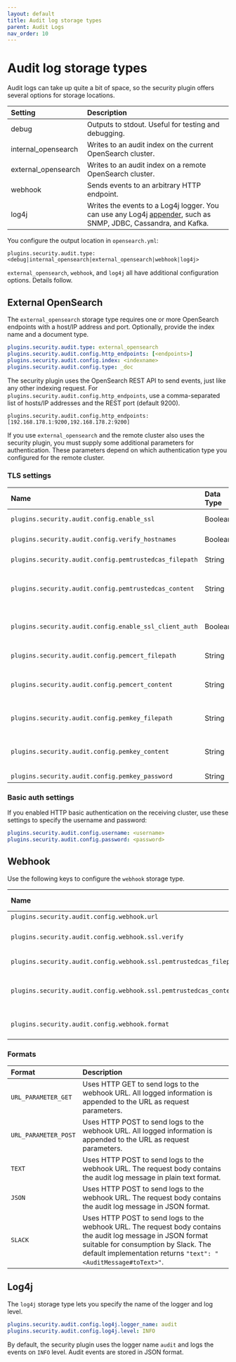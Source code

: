 ```yaml
---
layout: default
title: Audit log storage types
parent: Audit Logs
nav_order: 10
---
```


# Audit log storage types

Audit logs can take up quite a bit of space, so the security plugin offers several options for storage locations.

Setting | Description
:--- | :---
debug | Outputs to stdout. Useful for testing and debugging.
internal_opensearch | Writes to an audit index on the current OpenSearch cluster.
external_opensearch | Writes to an audit index on a remote OpenSearch cluster.
webhook | Sends events to an arbitrary HTTP endpoint.
log4j | Writes the events to a Log4j logger. You can use any Log4j [appender](https://logging.apache.org/log4j/2.x/manual/appenders.html), such as SNMP, JDBC, Cassandra, and Kafka.

You configure the output location in `opensearch.yml`:

```
plugins.security.audit.type: <debug|internal_opensearch|external_opensearch|webhook|log4j>
```

`external_opensearch`, `webhook`, and `log4j` all have additional configuration options. Details follow.


## External OpenSearch

The `external_opensearch` storage type requires one or more OpenSearch endpoints with a host/IP address and port. Optionally, provide the index name and a document type.

```yml
plugins.security.audit.type: external_opensearch
plugins.security.audit.config.http_endpoints: [<endpoints>]
plugins.security.audit.config.index: <indexname>
plugins.security.audit.config.type: _doc
```

The security plugin uses the OpenSearch REST API to send events, just like any other indexing request. For `plugins.security.audit.config.http_endpoints`, use a comma-separated list of hosts/IP addresses and the REST port (default 9200).

```
plugins.security.audit.config.http_endpoints: [192.168.178.1:9200,192.168.178.2:9200]
```

If you use `external_opensearch` and the remote cluster also uses the security plugin, you must supply some additional parameters for authentication. These parameters depend on which authentication type you configured for the remote cluster.


### TLS settings

Name | Data Type | Description
:--- | :--- | :---
`plugins.security.audit.config.enable_ssl` | Boolean | If you enabled SSL/TLS on the receiving cluster, set to true. The default is false.
`plugins.security.audit.config.verify_hostnames` |  Boolean | Whether to verify the hostname of the SSL/TLS certificate of the receiving cluster. Default is true.
`plugins.security.audit.config.pemtrustedcas_filepath` | String | The trusted root certificate of the external OpenSearch cluster, relative to the `config` directory.
`plugins.security.audit.config.pemtrustedcas_content` | String | Instead of specifying the path (`plugins.security.audit.config.pemtrustedcas_filepath`), you can configure the Base64-encoded certificate content directly.
`plugins.security.audit.config.enable_ssl_client_auth` | Boolean | Whether to enable SSL/TLS client authentication. If you set this to true, the audit log module sends the node's certificate along with the request. The receiving cluster can use this certificate to verify the identity of the caller.
`plugins.security.audit.config.pemcert_filepath` | String | The path to the TLS certificate to send to the external OpenSearch cluster, relative to the `config` directory.
`plugins.security.audit.config.pemcert_content` | String | Instead of specifying the path (`plugins.security.audit.config.pemcert_filepath`), you can configure the Base64-encoded certificate content directly.
`plugins.security.audit.config.pemkey_filepath` | String | The path to the private key of the TLS certificate to send to the external OpenSearch cluster, relative to the `config` directory.
`plugins.security.audit.config.pemkey_content` | String | Instead of specifying the path (`plugins.security.audit.config.pemkey_filepath`), you can configure the Base64-encoded certificate content directly.
`plugins.security.audit.config.pemkey_password` | String | The password of the private key.


### Basic auth settings

If you enabled HTTP basic authentication on the receiving cluster, use these settings to specify the username and password:

```yml
plugins.security.audit.config.username: <username>
plugins.security.audit.config.password: <password>
```


## Webhook

Use the following keys to configure the `webhook` storage type.

Name | Data Type | Description
:--- | :--- | :---
`plugins.security.audit.config.webhook.url` | String | The HTTP or HTTPS URL to send the logs to.
`plugins.security.audit.config.webhook.ssl.verify` | Boolean | If true, the TLS certificate provided by the endpoint (if any) will be verified. If set to false, no verification is performed. You can disable this check if you use self-signed certificates.
`plugins.security.audit.config.webhook.ssl.pemtrustedcas_filepath` | String | The path to the trusted certificate against which the webhook's TLS certificate is validated.
`plugins.security.audit.config.webhook.ssl.pemtrustedcas_content` | String | Same as `plugins.security.audit.config.webhook.ssl.pemtrustedcas_content`, but you can configure the base 64 encoded certificate content directly.
`plugins.security.audit.config.webhook.format` | String | The format in which the audit log message is logged, can be one of `URL_PARAMETER_GET`, `URL_PARAMETER_POST`, `TEXT`, `JSON`, `SLACK`. See [Formats](#formats).


### Formats

Format | Description
:--- | :---
`URL_PARAMETER_GET` | Uses HTTP GET to send logs to the webhook URL. All logged information is appended to the URL as request parameters.
`URL_PARAMETER_POST` | Uses HTTP POST to send logs to the webhook URL. All logged information is appended to the URL as request parameters.
`TEXT` | Uses HTTP POST to send logs to the webhook URL. The request body contains the audit log message in plain text format.
`JSON` | Uses HTTP POST to send logs to the webhook URL. The request body contains the audit log message in JSON format.
`SLACK` | Uses HTTP POST to send logs to the webhook URL. The request body contains the audit log message in JSON format suitable for consumption by Slack. The default implementation returns `"text": "<AuditMessage#toText>"`.


## Log4j

The `log4j` storage type lets you specify the name of the logger and log level.

```yml
plugins.security.audit.config.log4j.logger_name: audit
plugins.security.audit.config.log4j.level: INFO
```

By default, the security plugin uses the logger name `audit` and logs the events on `INFO` level. Audit events are stored in JSON format.
